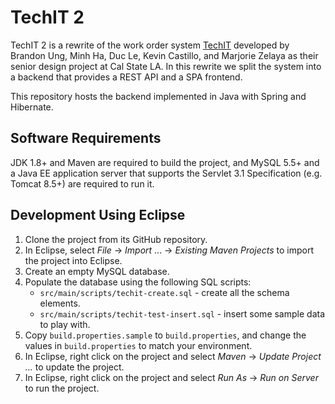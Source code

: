 # TechIT 2

TechIT 2 is a rewrite of the work order system
[TechIT](https://github.com/cysun/techit) developed by Brandon Ung, Minh Ha,
Duc Le, Kevin Castillo, and Marjorie Zelaya as their senior design project at
Cal State LA. In this rewrite we split the system into a backend that provides
a REST API and a SPA frontend.

This repository hosts the backend implemented in Java with Spring and Hibernate.

## Software Requirements

JDK 1.8+ and Maven are required to build the project, and MySQL 5.5+ and a
Java EE application server that supports the Servlet 3.1 Specification
(e.g. Tomcat 8.5+) are required to run it.

## Development Using Eclipse

1. Clone the project from its GitHub repository.
2. In Eclipse, select *File* -> *Import* ... -> *Existing Maven Projects*
   to import the project into Eclipse.
3. Create an empty MySQL database.
4. Populate the database using the following SQL scripts:
   * `src/main/scripts/techit-create.sql` - create all the schema
     elements.
   * `src/main/scripts/techit-test-insert.sql` - insert some sample
     data to play with.
5. Copy `build.properties.sample` to `build.properties`, and change
   the values in `build.properties` to match your environment.
6. In Eclipse, right click on the project and select *Maven* ->
   *Update Project ...* to update the project.
7. In Eclipse, right click on the project and select *Run As* ->
   *Run on Server* to run the project.

